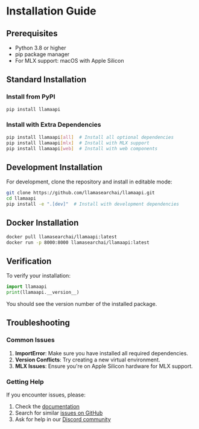 # Installation Guide

## Prerequisites

- Python 3.8 or higher
- pip package manager
- For MLX support: macOS with Apple Silicon

## Standard Installation

### Install from PyPI

```bash
pip install llamaapi
```

### Install with Extra Dependencies

```bash
pip install llamaapi[all]  # Install all optional dependencies
pip install llamaapi[mlx]  # Install with MLX support
pip install llamaapi[web]  # Install with web components
```

## Development Installation

For development, clone the repository and install in editable mode:

```bash
git clone https://github.com/llamasearchai/llamaapi.git
cd llamaapi
pip install -e ".[dev]"  # Install with development dependencies
```

## Docker Installation

```bash
docker pull llamasearchai/llamaapi:latest
docker run -p 8000:8000 llamasearchai/llamaapi:latest
```

## Verification

To verify your installation:

```python
import llamaapi
print(llamaapi.__version__)
```

You should see the version number of the installed package.

## Troubleshooting

### Common Issues

1. **ImportError**: Make sure you have installed all required dependencies.
2. **Version Conflicts**: Try creating a new virtual environment.
3. **MLX Issues**: Ensure you're on Apple Silicon hardware for MLX support.

### Getting Help

If you encounter issues, please:

1. Check the [documentation](https://llamasearchai.github.io/llamaapi/)
2. Search for similar [issues on GitHub](https://github.com/llamasearchai/llamaapi/issues)
3. Ask for help in our [Discord community](https://discord.gg/llamasearch)
